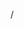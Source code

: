 /

<!---
- 👋 Hi, I’m @annieyii
- 👀 I’m interested in ...
- 🌱 I’m currently learning ...
- 💞️ I’m looking to collaborate on ...
- 📫 How to reach me ...
- 😄 Pronouns: ...
- ⚡ Fun fact: ...

annieyii/annieyii is a ✨ special ✨ repository because its `README.md` (this file) appears on your GitHub profile.
You can click the Preview link to take a look at your changes.
--->
